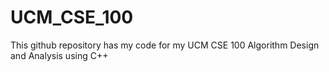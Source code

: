 # UCM_CSE_100
 This github repository has my code for my UCM CSE 100 Algorithm Design and Analysis using C++

